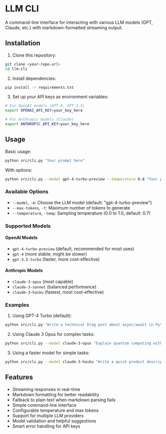 # LLM CLI

A command-line interface for interacting with various LLM models (GPT, Claude, etc.) with markdown-formatted streaming output.

## Installation

1. Clone this repository:
```bash
git clone <your-repo-url>
cd llm-cli
```

2. Install dependencies:
```bash
pip install -r requirements.txt
```

3. Set up your API keys as environment variables:
```bash
# For OpenAI models (GPT-4, GPT-3.5)
export OPENAI_API_KEY=your_key_here

# For Anthropic models (Claude)
export ANTHROPIC_API_KEY=your_key_here
```

## Usage

Basic usage:
```bash
python src/cli.py "Your prompt here"
```

With options:
```bash
python src/cli.py --model gpt-4-turbo-preview --temperature 0.8 "Your prompt here"
```

### Available Options

- `--model`, `-m`: Choose the LLM model (default: "gpt-4-turbo-preview")
- `--max-tokens`, `-t`: Maximum number of tokens to generate
- `--temperature`, `-temp`: Sampling temperature (0.0 to 1.0, default: 0.7)

### Supported Models

#### OpenAI Models
- `gpt-4-turbo-preview` (default, recommended for most uses)
- `gpt-4` (more stable, might be slower)
- `gpt-3.5-turbo` (faster, more cost-effective)

#### Anthropic Models
- `claude-3-opus` (most capable)
- `claude-3-sonnet` (balanced performance)
- `claude-3-haiku` (fastest, most cost-effective)

### Examples

1. Using GPT-4 Turbo (default):
```bash
python src/cli.py "Write a technical blog post about async/await in Python"
```

2. Using Claude 3 Opus for complex tasks:
```bash
python src/cli.py --model claude-3-opus "Explain quantum computing with detailed analogies"
```

3. Using a faster model for simple tasks:
```bash
python src/cli.py --model claude-3-haiku "Write a quick product description"
```

## Features

- Streaming responses in real-time
- Markdown formatting for better readability
- Fallback to plain text when markdown parsing fails
- Simple command-line interface
- Configurable temperature and max tokens
- Support for multiple LLM providers
- Model validation and helpful suggestions
- Smart error handling for API keys 